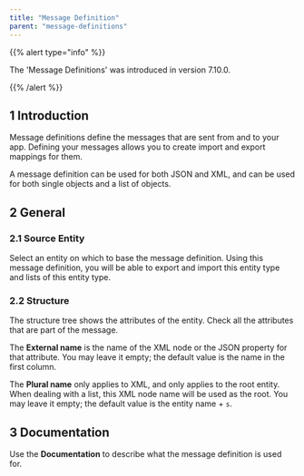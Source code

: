 ```yaml
---
title: "Message Definition"
parent: "message-definitions"
---
```


{{% alert type="info" %}}

The 'Message Definitions' was introduced in version 7.10.0.

{{% /alert %}}

## 1 Introduction

Message definitions define the messages that are sent from and to your app. Defining your messages allows you to create import and export mappings for them.

A message definition can be used for both JSON and XML, and can be used for both single objects and a list of objects.

## 2 General

### 2.1 Source Entity

Select an entity on which to base the message definition. Using this message definition, you will be able to export and import this entity type and lists of this entity type.

### 2.2 Structure

The structure tree shows the attributes of the entity. Check all the attributes that are part of the message.

The **External name** is the name of the XML node or the JSON property for that attribute. You may leave it empty; the default value is the name in the first column.

The **Plural name** only applies to XML, and only applies to the root entity. When dealing with a list, this XML node name will be used as the root. You may leave it empty; the default value is the entity name + `s`.

## 3 Documentation

Use the **Documentation** to describe what the message definition is used for.
